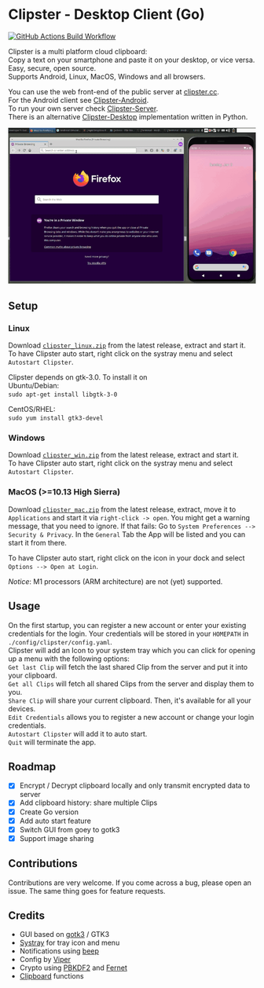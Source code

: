 # Clipster - Desktop Client (Go)

[![GitHub Actions Build Workflow](https://github.com/mc51/Clipster-Desktop/workflows/Build/badge.svg)](https://github.com/mc51/Clipster-Desktop/actions)  

Clipster is a multi platform cloud clipboard:  
Copy a text on your smartphone and paste it on your desktop, or vice versa.  
Easy, secure, open source.  
Supports Android, Linux, MacOS, Windows and all browsers.   

You can use the web front-end of the public server at [clipster.cc](https://clipster.cc).  
For the Android client see [Clipster-Android](https://github.com/mc51/Clipster-Android).  
To run your own server check [Clipster-Server](https://github.com/mc51/Clipster-Server).  
There is an alternative [Clipster-Desktop](https://github.com/mc51/Clipster-Desktop-Py) implementation written in Python.
  
![Clipster demo](assets/demo_01.gif)  
  
## Setup

### Linux 

Download [`clipster_linux.zip`](https://github.com/mc51/Clipster-Desktop/releases/latest/download/clipster_linux.zip) from the latest release, extract and start it.  
To have Clipster auto start, right click on the systray menu and select `Autostart Clipster`.  
  
Clipster depends on gtk-3.0. To install it on  
Ubuntu/Debian:  
`sudo apt-get install libgtk-3-0`  

CentOS/RHEL:  
`sudo yum install gtk3-devel`

### Windows  

Download [`clipster_win.zip`](https://github.com/mc51/Clipster-Desktop/releases/latest/download/clipster_win.zip) from the latest release, extract and start it.  
To have Clipster auto start, right click on the systray menu and select `Autostart Clipster`.

### MacOS (>=10.13 High Sierra)  

Download [`clipster_mac.zip`](https://github.com/mc51/Clipster-Desktop/releases/latest/download/clipster_mac.zip) from the latest release, extract, move it to `Applications` and start it via `right-click -> open`. You might get a warning message, that you need to ignore. If that fails:
Go to `System Preferences --> Security & Privacy`. In the `General` Tab the App will be listed and you can start it from there.  
  
To have Clipster auto start, right click on the icon in your dock and select `Options --> Open at Login`.  
  
*Notice*: M1 processors (ARM architecture) are not (yet) supported.

## Usage

On the first startup, you can register a new account or enter your existing credentials for the login. Your credentials will be stored in your `HOMEPATH` in `./config/clipster/config.yaml`.  
Clipster will add an Icon to your system tray which you can click for opening up a menu with the following options:  
`Get last Clip` will fetch the last shared Clip from the server and put it into your clipboard.  
`Get all Clips` will fetch all shared Clips from the server and display them to you.  
`Share Clip` will share your current clipboard. Then, it's available for all your devices.  
`Edit Credentials` allows you to register a new account or change your login credentials.  
`Autostart Clipster` will add it to auto start.  
`Quit` will terminate the app.

## Roadmap

- [x] Encrypt / Decrypt clipboard locally and only transmit encrypted data to server
- [x] Add clipboard history: share multiple Clips
- [x] Create Go version
- [x] Add auto start feature
- [x] Switch GUI from goey to gotk3
- [x] Support image sharing

## Contributions

Contributions are very welcome. If you come across a bug, please open an issue. The same thing goes for feature requests.

## Credits

- GUI based on [gotk3](https://github.com/gotk3/gotk3) / GTK3
- [Systray](https://pkg.go.dev/github.com/getlantern/systray) for tray icon and menu
- Notifications using [beep](https://github.com/gen2brain/beeep)
- Config by [Viper](https://github.com/spf13/viper)
- Crypto using [PBKDF2](https://pkg.go.dev/golang.org/x/crypto/pbkdf2) and [Fernet](https://github.com/fernet/fernet-go)
- [Clipboard](https://github.com/golang-design/clipboard) functions
